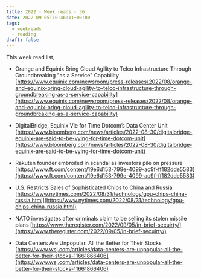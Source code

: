 ```yaml
---
title: 2022 - Week reads - 36
date: 2022-09-05T10:46:11+00:00
tags:
  - weekreads
  - reading
draft: false
---
```


This week read list,

- Orange and Equinix Bring Cloud Agility to Telco Infrastructure Through Groundbreaking "as a Service" Capability
[https://www.equinix.com/newsroom/press-releases/2022/08/orange-and-equinix-bring-cloud-agility-to-telco-infrastructure-through-groundbreaking-as-a-service-capability](https://www.equinix.com/newsroom/press-releases/2022/08/orange-and-equinix-bring-cloud-agility-to-telco-infrastructure-through-groundbreaking-as-a-service-capability)  

- DigitalBridge, Equinix Vie for Time Dotcom’s Data Center Unit
[https://www.bloomberg.com/news/articles/2022-08-30/digitalbridge-equinix-are-said-to-be-vying-for-time-dotcom-unit](https://www.bloomberg.com/news/articles/2022-08-30/digitalbridge-equinix-are-said-to-be-vying-for-time-dotcom-unit)  

- Rakuten founder embroiled in scandal as investors pile on pressure
[https://www.ft.com/content/19e6d153-799e-4099-ac9f-ff182dde5583](https://www.ft.com/content/19e6d153-799e-4099-ac9f-ff182dde5583)  

- U.S. Restricts Sales of Sophisticated Chips to China and Russia
[https://www.nytimes.com/2022/08/31/technology/gpu-chips-china-russia.html](https://www.nytimes.com/2022/08/31/technology/gpu-chips-china-russia.html)  

- NATO investigates after criminals claim to be selling its stolen missile plans
[https://www.theregister.com/2022/09/05/in-brief-secuirty/](https://www.theregister.com/2022/09/05/in-brief-secuirty/)  

- Data Centers Are Unpopular. All the Better for Their Stocks
[https://www.wsj.com/articles/data-centers-are-unpopular-all-the-better-for-their-stocks-11661866406](https://www.wsj.com/articles/data-centers-are-unpopular-all-the-better-for-their-stocks-11661866406)  
